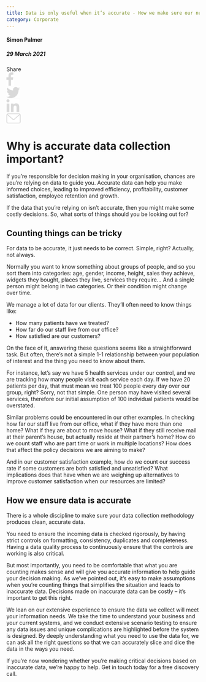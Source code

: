 ```yaml
---
title: Data is only useful when it’s accurate - How we make sure our numbers stack up
category: Corporate
---
```


<div class="grid grid-cols-12">


<div class="col-span-12 lg:col-span-3">
<div class="blog-sidebar">

#### Simon Palmer

##### 29 March 2021
</div>
<div class="grid grid-cols-4">
<div class="col-span-3 lg:col-span-4 blog-social-media grid grid-cols-5 justify-items-start lg:justify-items-center">
<div class="col-span-1">
Share
</div>

<div class="col-span-1">
<img class="h-4" src="/Facebook.svg" />
</div>

<div class="col-span-1">
<img class="h-4" src="/Twitter.svg" />
</div>

<div class="col-span-1">
<img class="h-4" src="/Linkedin.svg" />
</div>

<div class="col-span-1">
<a href="mailto:info@strategicdata.com.au">
  <img class="h-4" src="/Email.svg" />
</a>
</div>

</div>
</div>
</div>


<div class="col-span-12 lg:col-span-9 lg:col-start-4 xl:col-span-8 xl:col-start-5 lg:pl-6 xl:pl-0 blog-text">
<div>

# Why is accurate data collection important?
If you’re responsible for decision making in your organisation, chances are you’re relying on data to guide you. Accurate data can help you make informed choices, leading to improved efficiency, profitability, customer satisfaction, employee retention and growth.

If the data that you’re relying on isn’t accurate, then you might make some costly decisions. So, what sorts of things should you be looking out for?

## Counting things can be tricky
For data to be accurate, it just needs to be correct. Simple, right? Actually, not always.

Normally you want to know something about groups of people, and so you sort them into categories: age, gender, income, height, sales they achieve, widgets they bought, places they live, services they require... And a single person might belong in two categories. Or their condition might change over time.

We manage a lot of data for our clients. They’ll often need to know things like:
<div class="blog-text-list">
<ul>
  <li>How many patients have we treated?</li>
  <li>How far do our staff live from our office?</li>
  <li>How satisfied are our customers?</li>
</ul>
</div>

On the face of it, answering these questions seems like a straightforward task. But often, there’s not a simple 1-1 relationship between your population of interest and the thing you need to know about them.

For instance, let’s say we have 5 health services under our control, and we are tracking how many people visit each service each day. If we have 20 patients per day, that must mean we treat 100 people every day over our group, right? Sorry, not that simple. One person may have visited several services, therefore our initial assumption of 100 individual patients would be overstated.

Similar problems could be encountered in our other examples. In checking how far our staff live from our office, what if they have more than one home? What if they are about to move house? What if they still receive mail at their parent’s house, but actually reside at their partner’s home? How do we count staff who are part time or work in multiple locations? How does that affect the policy decisions we are aiming to make?

And in our customer satisfaction example, how do we count our success rate if some customers are both satisfied and unsatisfied? What implications does that have when we are weighing up alternatives to improve customer satisfaction when our resources are limited?

## How we ensure data is accurate
There is a whole discipline to make sure your data collection methodology produces clean, accurate data.

You need to ensure the incoming data is checked rigorously, by having strict controls on formatting, consistency, duplicates and completeness. Having a data quality process to continuously ensure that the controls are working is also critical.

But most importantly, you need to be comfortable that what you are counting makes sense and will give you accurate information to help guide your decision making. As we’ve pointed out, it’s easy to make assumptions when you’re counting things that simplifies the situation and leads to inaccurate data. Decisions made on inaccurate data can be costly – it’s important to get this right.

We lean on our extensive experience to ensure the data we collect will meet your information needs. We take the time to understand your business and your current systems, and we conduct extensive scenario testing to ensure any data issues and unique complications are highlighted before the system is designed. By deeply understanding what you need to use the data for, we can ask all the right questions so that we can accurately slice and dice the data in the ways you need.

If you’re now wondering whether you’re making critical decisions based on inaccurate data, we’re happy to help. <NuxtLink to="/contactus">Get in touch today</NuxtLink> for a free discovery call.

</div>
</div>

</div>
